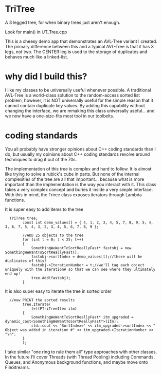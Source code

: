 # TriTree
A 3 legged tree, for when binary trees just aren't enough.

Look for main() in UT_Tree.cpp

This is a cheesy demo app that demonstrates an AVL-Tree variant I created.  The primary difference between this and a typical AVL-Tree is that it has 3 legs, not two.  The CENTER leg is used to the storage of duplicates and behaves much like a linked-list.  


# why did I build this?

I like my classes to be universally useful whenever possible.  A traditional AVL-Tree is a world-class solution to the random-access sorted list problem, however, it is NOT universally useful for the simple reason that it cannot contain duplicate key values.  By adding this capability without changing the interface, we are mmaking this class universally useful... and we now have a one-size-fits most tool in our toolbelts.

# coding standards
You all probably have stronger opinions about C++ coding standards than I do, but usually my opinions about C++ coding standards revolve around techniques to drag it out of the 70s.  

The implementation of this tree is complex and hard to follow.  It is almost like trying to solve a rubick's cube in parts.  But none of the internal complexities of the tree are all that important... because what is more important than the implementation is the way you interact with it.  This class takes a very complex concept and buries it inside a very simple interface. With this in mind, the Triree class exposes iterators through Lambda functions.  

It is super easy to add items to the tree
			
      TriTree tree;			
			const int demo_values[] = { 4, 1, 2, 3, 4, 5, 7, 8, 9, 5, 4, 3, 6, 7, 5, 4, 3, 2, 3, 4, 5, 6, 7, 8, 9 };

			//ADD 25 objects to the tree
			for (int t = 0; t < 25; t++)
			{
				SomethingWeWantToSortReallyFast* fastobj = new SomethingWeWantToSortReallyFast();
				fastobj->sortIndex = demo_values[t];//there will be duplicates of this!
				fastobj->IterationNumber = t;//we'll tag each object uniquely with the iteration# so that we can see where they ultimately end up!
				tree.Add(fastobj);
			}

It is also super easy to iterate the tree in sorted order

      //now PRINT the sorted results
			tree.Iterate(
				[=](PTriTreeItem itm)
			{
				SomethingWeWantToSortReallyFast* itm_upgraded = dynamic_cast<SomethingWeWantToSortReallyFast*>(itm);
				std::cout << "SortIndex=" << itm_upgraded->sortIndex << " Object was added in iteration #" << itm_upgraded->IterationNumber << "\n";
			}
			);

I take similar "one ring to rule them all" type approaches with other classes.  In the future I'll cover Threads (with Thread Pooling) including Commands, Queues, and Anonymous background functions, and maybe move onto FileStreams.






